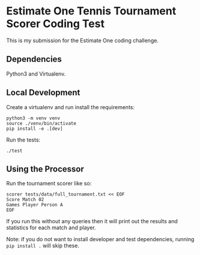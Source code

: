 # Estimate One Tennis Tournament Scorer Coding Test

This is my submission for the Estimate One coding challenge.

## Dependencies

Python3 and Virtualenv.

## Local Development

Create a virtualenv and run install the requirements:

```
python3 -m venv venv
source ./venv/bin/activate
pip install -e .[dev]
```

Run the tests:

```
./test
```

## Using the Processor

Run the tournament scorer like so:

```
scorer tests/data/full_tournament.txt << EOF
Score Match 02
Games Player Person A
EOF
```

If you run this without any queries then it will print out the results and statistics for each match and player.

Note: if you do not want to install developer and test dependencies, running `pip install .` will skip these.
